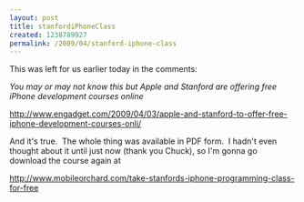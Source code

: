 ```yaml
--- 
layout: post
title: stanfordiPhoneClass
created: 1238789927
permalink: /2009/04/stanford-iphone-class
---
```

This was left for us earlier today in the comments:

<em>You may or may not know this but Apple and Stanford are offering free iPhone development courses online</em>

<a rel="nofollow" href="http://www.engadget.com/2009/04/03/apple-and-stanford-to-offer-free-iphone-development-courses-onli/">http://www.engadget.com/2009/04/03/apple-and-stanford-to-offer-free-iphone-development-courses-onli/</a>

And it's true.  The whole thing was available in PDF form.  I hadn't even thought about it until just now (thank you Chuck), so I'm gonna go download the course again at

<a href="http://www.mobileorchard.com/take-stanfords-iphone-programming-class-for-free">http://www.mobileorchard.com/take-stanfords-iphone-programming-class-for-free</a>
